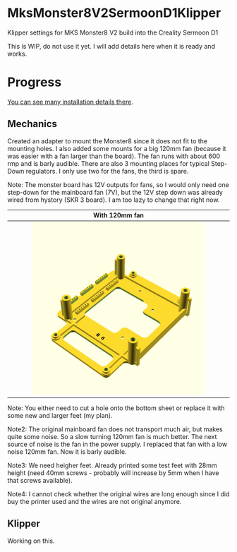 # MksMonster8V2SermoonD1Klipper
Klipper settings for MKS Monster8 V2 build into the Creality Sermoon D1

This is WIP, do not use it yet.
I will add details here when it is ready and works.

# Progress
[You can see many installation details there](InstallationJournal.md).

## Mechanics
Created an adapter to mount the Monster8 since it does not fit to the mounting holes. I also added some mounts for a big 120mm fan (because it was easier with a fan larger than the board). The fan runs with about 600 rmp and is barly audible.
There are also 3 mounting places for typical Step-Down regulators. I only use two for the fans, the third is spare.

Note: The monster board has 12V outputs for fans, so I would only need one step-down for the mainboard fan (7V), but the 12V step down was already wired from hystory (SKR 3 board). I am too lazy to change that right now.

| With 120mm fan |
| :----: |
| <img src="Monster8-Adapter/PNG/Monster8-Adapter-withFan.png" width="80%" height="80%"> 

Note: You either need to cut a hole onto the bottom sheet or replace it with some new and larger feet (my plan).

Note2: The original mainboard fan does not transport much air, but makes quite some noise. So a slow turning 120mm fan is much better.
The next source of noise is the fan in the power supply. I replaced that fan with a low noise 120mm fan. Now it is barly audible.

Note3: We need heigher feet. Already printed some test feet with 28mm height (need 40mm screws - probably will increase by 5mm when I have that screws available).

Note4: I cannot check whether the original wires are long enough since I did buy the printer used and the wires are not original anymore.
## Klipper

Working on this.

